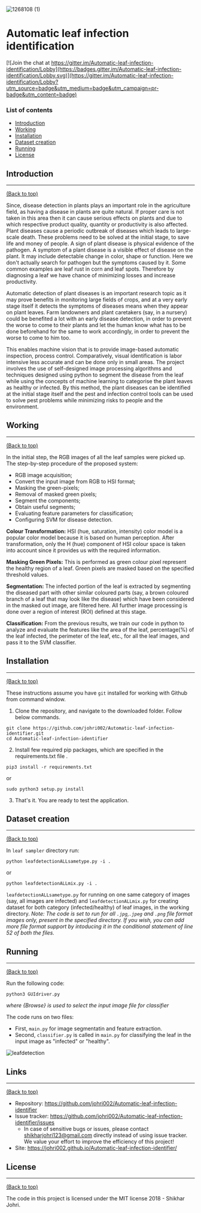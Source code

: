 ![1268108 (1)](https://user-images.githubusercontent.com/30645315/68544440-37ffdd80-03e9-11ea-8acd-3f3f9b6fc8b3.png)


# Automatic leaf infection identification


[![Join the chat at https://gitter.im/Automatic-leaf-infection-identification/Lobby](https://badges.gitter.im/Automatic-leaf-infection-identification/Lobby.svg)](https://gitter.im/Automatic-leaf-infection-identification/Lobby?utm_source=badge&utm_medium=badge&utm_campaign=pr-badge&utm_content=badge)

### List of contents

- [Introduction](#introduction)
- [Working](#working)
- [Installation](#installation)
- [Dataset creation](#dataset-creation)
- [Running](#running)
- [License](#license)



## Introduction
---
[(Back to top)](#list-of-contents)

Since, disease detection in plants plays an important role in the agriculture field, as having a disease in plants are quite natural. If proper care is not taken in this area then it can cause serious effects on plants and due to which respective product quality, quantity or productivity is also affected.
Plant diseases cause a periodic outbreak of diseases which leads to large-scale death. These problems need to be solved at the initial stage, to save life and money of people.
A sign of plant disease is physical evidence of the pathogen.
A symptom of a plant disease is a visible effect of disease on the plant. It may include detectable change in color, shape or function. Here we don't actually search for pathogen but the symptoms caused by it. Some common examples are leaf rust in corn and leaf spots.
Therefore by diagnosing a leaf we have chance of minimizing losses and increase productivity.

Automatic detection of plant diseases is an important research topic as it may prove benefits in monitoring large fields of crops, and at a very early stage itself it detects the symptoms of diseases means when they appear on plant leaves. Farm landowners and plant caretakers (say, in a nursery) could be benefited a lot with an early disease detection, in order to prevent the worse to come to their plants and let the human know what has to be done beforehand for the same to work accordingly, in order to prevent the worse to come to him too.

This enables machine vision that is to provide image-based automatic inspection, process control. 
Comparatively, visual identification is labor intensive less accurate and can be done only in small areas. 
The project involves the use of self-designed image processing algorithms and techniques designed using python to segment the disease from the leaf while using the concepts of machine learning to categorise the plant leaves as healthy or infected.
By this method, the plant diseases can be identified at the initial stage itself and the pest and infection control tools can be used to solve pest problems while minimizing risks to people and the environment.



## Working
---
[(Back to top)](#list-of-contents)

In the initial step, the RGB images of all the leaf samples were picked up.
The step-by-step procedure of the proposed system:

+ RGB image acquisition;
+ Convert the input image from RGB to HSI format;
+ Masking the green-pixels;
+ Removal of masked green pixels;
+ Segment the components;
+ Obtain useful segments;
+ Evaluating feature parameters for classification;
+ Configuring SVM for disease detection.


**Colour Transformation:**
HSI (hue, saturation, intensity) color model is a popular color model because it is based on human perception. 
After transformation, only the H (hue) component of HSI colour space is taken into account since it provides us with the required information.

**Masking Green Pixels:**
This is performed as green colour pixel represent the healthy region of a leaf.
Green pixels are masked based on the specified threshold values.

**Segmentation:**
The infected portion of the leaf is extracted by segmenting the diseased part with other similar coloured parts (say, a brown
coloured branch of a leaf that may look like the disease) which have been considered in the masked out image, are filtered here.
All further image processing is done over a region of interest (ROI) defined at this stage.

**Classification:**
From the previous results, we train our code in python to analyze and evaluate the features like the area of the leaf, percentage(%) of the leaf infected, the perimeter of the leaf, etc., for all the leaf images, and pass it to the SVM classifier.


## Installation
---
[(Back to top)](#list-of-contents)

These instructions assume you have `git` installed for working with Github from command window.

1. Clone the repository, and navigate to the downloaded folder. Follow below commands.
```
git clone https://github.com/johri002/Automatic-leaf-infection-identifier.git
cd Automatic-leaf-infection-identifier
```

2. Install few required pip packages, which are specified in the requirements.txt file .
```
pip3 install -r requirements.txt
```
or
```
sudo python3 setup.py install
```

3. That's it. You are ready to test the application.


## Dataset creation
---
[(Back to top)](#list-of-contents)

In `leaf sampler` directory run:
```shell
python leafdetectionALLsametype.py -i .
```
or
```shell
python leafdetectionALLmix.py -i .
```
`leafdetectionALLsametype.py` for running on one same category of images (say, all images are infected) and `leafdetectionALLmix.py` for creating dataset for both category (infected/healthy) of leaf images, in the working directory.
*Note: The code is set to run for all `.jpg`,`.jpeg` and `.png` file format images only, present in the specified directory.
       If you wish, you can add more file format support by intoducing it in the conditional statement of line 52 of both the        files.*


## Running
---
[(Back to top)](#list-of-contents)

Run the following code:
```shell
python3 GUIdriver.py
```
*where {Browse} is used to select the input image file for classifier*

The code runs on two files:
+ First, `main.py` for image segmentatin and feature extraction.
+ Second, `classifier.py` is called in `main.py` for classifying the leaf in the input image as "infected" or "healthy".

![leafdetection](https://user-images.githubusercontent.com/30645315/49014339-cb72db00-f1a5-11e8-9ceb-4010a860e162.gif)


## Links
----
[(Back to top)](#list-of-contents)

- Repository: https://github.com/johri002/Automatic-leaf-infection-identifier
- Issue tracker: https://github.com/johri002/Automatic-leaf-infection-identifier/issues
  - In case of sensitive bugs or issues, please contact shikharjohri123@gmail.com directly instead of using issue tracker. We value your effort to improve the efficiency of this project!
- Site: https://johri002.github.io/Automatic-leaf-infection-identifier/


## License
---
[(Back to top)](#list-of-contents)

The code in this project is licensed under the MIT license 2018 - Shikhar Johri.

